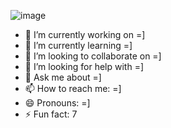 ![image](https://github.com/offlayt/offlayt/assets/118287517/3bbcd06c-9a9e-4d46-9634-9781b2979ed9)
- 🔭 I’m currently working on =]
- 🌱 I’m currently learning =]
- 👯 I’m looking to collaborate on =]
- 🤔 I’m looking for help with =]
- 💬 Ask me about =]
- 📫 How to reach me: =]
- 😄 Pronouns: =]
- ⚡ Fun fact: 7
